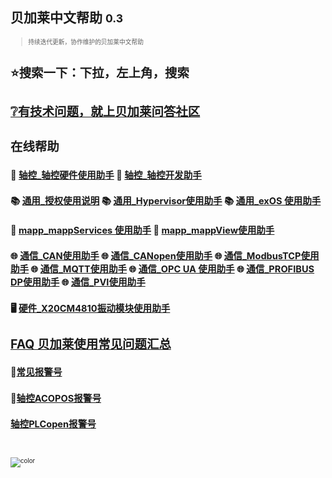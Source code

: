 <!-- _coverpage.md -->

## 贝加莱中文帮助 <small>0.3<small>
> 持续迭代更新，协作维护的贝加莱中文帮助

# ⭐搜索一下：下拉，左上角，**搜索**
# [❔有技术问题，就上贝加莱问答社区](//www.br-education.com/qa-community)

# 在线帮助
## 🚀 [轴控_轴控硬件使用助手](//axisinfo.brhelp.cn) 🚀 [轴控_轴控开发助手](//axisdev.brhelp.cn)
## 📚 [通用_授权使用说明](//license.brhelp.cn) 📚 [通用_Hypervisor使用助手](//hypervisor.brhelp.cn) 📚 [通用_exOS 使用助手](//exos.brhelp.cn)
## 🚅 [mapp_mappServices 使用助手](//mappservices.brhelp.cn) 🚅 [mapp_mappView使用助手](//mappview.brhelp.cn)
## 🌐 [通信_CAN使用助手](//can.brhelp.cn) 🌐 [通信_CANopen使用助手](//canopen.brhelp.cn) 🌐 [通信_ModbusTCP使用助手](//modbustcp.brhelp.cn) 🌐 [通信_MQTT使用助手](//mqtt.brhelp.cn) 🌐 [通信_OPC UA 使用助手](//opcua.brhelp.cn) 🌐 [通信_PROFIBUS DP使用助手](//profibusdp.brhelp.cn) 🌐 [通信_PVI使用助手](//pvi.brhelp.cn)
## 🖥️ [硬件_X20CM4810振动模块使用助手](//cm4810.brhelp.cn)

# [FAQ 贝加莱使用常见问题汇总](/README.md)
## 🎰[常见报警号](/C03_故障码问题定位/-000C03_故障码问题定位.md)
## 🎯[轴控ACOPOS报警号](/C06_轴控报警代码/000轴控ACOPOS报警号.md)
## [轴控PLCopen报警号](/C06_轴控报警代码/000轴控PLCopen报警号.md)

<br> <span id="busuanzi_container_site_pv" style='display:none'> 👀 本站总访问量：<span id="busuanzi_value_site_pv"></span> 次 </span> <span id="busuanzi_container_site_uv" style='display:none'> | 🚴‍♂️ 本站总访客数：<span id="busuanzi_value_site_uv"></span> 人 </span> <br>

![color](#f0f0f0)
